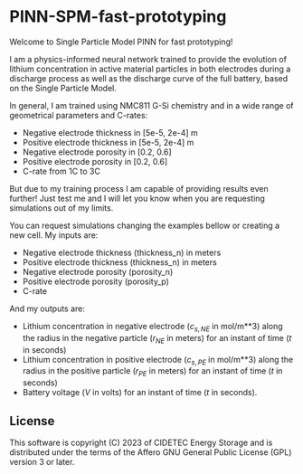 # PINN-SPM-fast-prototyping
Welcome to Single Particle Model PINN for fast prototyping!

I am a physics-informed neural network trained to provide the evolution of lithium concentration in active material particles in both electrodes during a discharge process as well as the discharge curve of the full battery, based on the Single Particle Model.

In general, I am trained using NMC811 G-Si chemistry and in a wide range of geometrical parameters and C-rates:
- Negative electrode thickness in [5e-5, 2e-4] m
- Positive electrode thickness in [5e-5, 2e-4] m
- Negative electrode porosity in [0.2, 0.6]
- Positive electrode porosity in [0.2, 0.6]
- C-rate from 1C to 3C

But due to my training process I am capable of providing results even further! Just test me and I will let you know when you are requesting simulations out of my limits.

You can request simulations changing the examples bellow or creating a new cell.
My inputs are:
- Negative electrode thickness (thickness_n) in meters
- Positive electrode thickness (thickness_n) in meters
- Negative electrode porosity (porosity_n)
- Positive electrode porosity (porosity_p)
- C-rate

And my outputs are:
- Lithium concentration in negative electrode ($c_{s,NE}$ in mol/m**3) along the radius in the negative particle ($r_{NE}$ in meters) for an instant of time ($t$ in seconds)
- Lithium concentration in positive electrode ($c_{s,PE}$ in mol/m**3) along the radius in the positive particle ($r_{PE}$ in meters) for an instant of time ($t$ in seconds)
- Battery voltage ($V$ in volts) for an instant of time ($t$ in seconds).

## License
This software is copyright (C) 2023 of CIDETEC Energy Storage and is distributed under the terms of the Affero GNU General Public License (GPL) version 3 or later.

